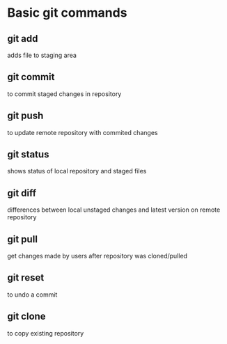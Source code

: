 # Basic git commands

## git add
adds file to staging area
## git commit
to commit staged changes in repository
## git push
to update remote repository with commited changes
## git status
shows status of local repository and staged files
## git diff
differences between local unstaged changes and latest version on remote repository
## git pull
get changes made by users after repository was cloned/pulled
## git reset
to undo a commit
## git clone
to copy existing repository
